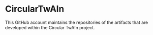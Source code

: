 # CircularTwAIn

This GitHub account maintains the repositories of the artifacts that are developed within the Circular TwAIn project.
